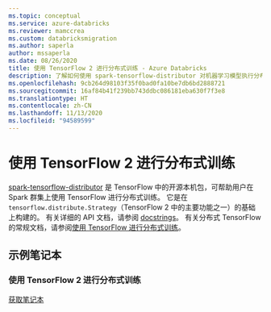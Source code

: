 ```yaml
---
ms.topic: conceptual
ms.service: azure-databricks
ms.reviewer: mamccrea
ms.custom: databricksmigration
ms.author: saperla
author: mssaperla
ms.date: 08/26/2020
title: 使用 TensorFlow 2 进行分布式训练 - Azure Databricks
description: 了解如何使用 spark-tensorflow-distributor 对机器学习模型执行分布式训练。
ms.openlocfilehash: 9cb264d98103f35f0bad0fa10be7db6bd2888721
ms.sourcegitcommit: 16af84b41f239bb743ddbc086181eba630f7f3e8
ms.translationtype: HT
ms.contentlocale: zh-CN
ms.lasthandoff: 11/13/2020
ms.locfileid: "94589599"
---
```

# <a name="distributed-training-with-tensorflow-2"></a><a id="distributed-training-with-tensorflow-2"> </a><a id="spark-tf-distributor"> </a> 使用 TensorFlow 2 进行分布式训练

[spark-tensorflow-distributor](https://github.com/tensorflow/ecosystem/tree/master/spark/spark-tensorflow-distributor) 是 TensorFlow 中的开源本机包，可帮助用户在 Spark 群集上使用 TensorFlow 进行分布式训练。 它是在 `tensorflow.distribute.Strategy`（TensorFlow 2 中的主要功能之一）的基础上构建的。 有关详细的 API 文档，请参阅 [docstrings](https://github.com/tensorflow/ecosystem/blob/master/spark/spark-tensorflow-distributor/spark_tensorflow_distributor/mirrored_strategy_runner.py#L40)。 有关分布式 TensorFlow 的常规文档，请参阅[使用 TensorFlow 进行分布式训练](https://www.tensorflow.org/guide/distributed_training)。

## <a name="example-notebook"></a>示例笔记本

### <a name="distributed-training-with-tensorflow-2"></a>使用 TensorFlow 2 进行分布式训练

[获取笔记本](../../../../_static/notebooks/deep-learning/spark-tensorflow-distributor.html)